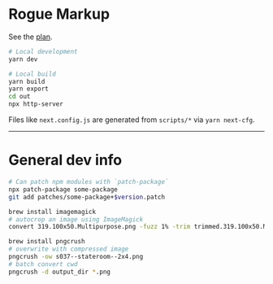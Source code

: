 # Rogue Markup

See the [plan](docs/plan.md).

```sh
# Local development
yarn dev

# Local build
yarn build
yarn export
cd out
npx http-server
```

Files like `next.config.js` are generated from `scripts/*` via `yarn next-cfg`.


---

# General dev info

```sh
# Can patch npm modules with `patch-package`
npx patch-package some-package
git add patches/some-package+$version.patch
```

```sh
brew install imagemagick
# autocrop an image using ImageMagick
convert 319.100x50.Multipurpose.png -fuzz 1% -trim trimmed.319.100x50.Multipurpose.png 

brew install pngcrush
# overwrite with compressed image
pngcrush -ow s037--stateroom--2x4.png
# batch convert cwd
pngcrush -d output_dir *.png
```

